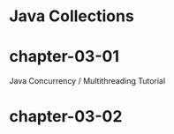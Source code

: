 # Java Collections  

# chapter-03-01

Java Concurrency / Multithreading Tutorial

# chapter-03-02








